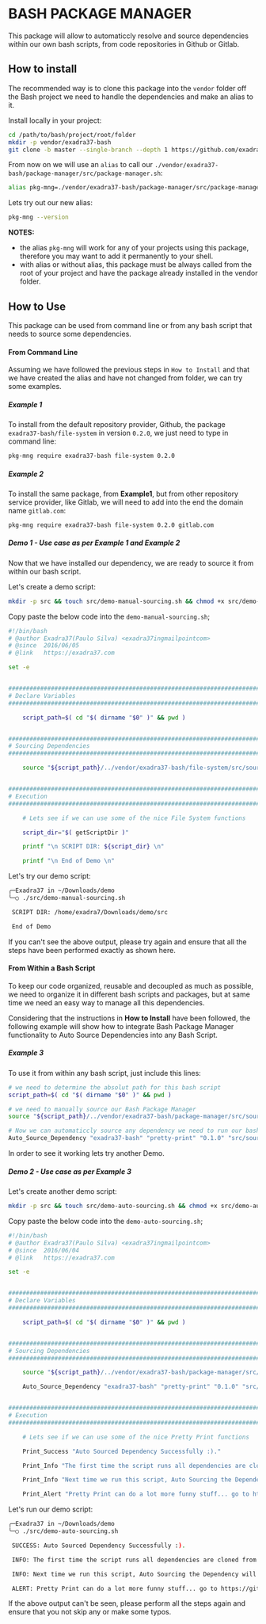 # BASH PACKAGE MANAGER

This package will allow to automaticcly resolve and source dependencies within our own bash scripts, from code repositories in Github or Gitlab.

## How to install

The recommended way is to clone this package into the `vendor` folder off the Bash project we need to handle the dependencies and make an alias to it.

Install locally in your project:

```bash
cd /path/to/bash/project/root/folder
mkdir -p vendor/exadra37-bash
git clone -b master --single-branch --depth 1 https://github.com/exadra37-bash/package-manager.git vendor/exadra37-bash/package-manager
```

From now on we will use an `alias` to call our `./vendor/exadra37-bash/package-manager/src/package-manager.sh`:

```bash
alias pkg-mng=./vendor/exadra37-bash/package-manager/src/package-manager.sh
```

Lets try out our new alias:

```bash
pkg-mng --version
```

**NOTES:**

* the alias `pkg-mng` will work for any of your projects using this package, therefore you may want to add it permanently to your shell.
* with alias or without alias, this package must be always called from the root of your project and have the package already installed in the vendor folder.

## How to Use

This package can be used from command line or from any bash script that needs to source some dependencies.

#### From Command Line

Assuming we have followed the previous steps in `How to Install` and that we have created the alias and have not changed from folder, we can try some examples.

##### Example 1

To install from the default repository provider, Github, the package `exadra37-bash/file-system` in version `0.2.0`, we just need to type in command line:

```bash
pkg-mng require exadra37-bash file-system 0.2.0
```

##### Example 2

To install the same package, from **Example1**, but from other repository service provider, like Gitlab, we will need to add into the end the domain name `gitlab.com`:

```bash
pkg-mng require exadra37-bash file-system 0.2.0 gitlab.com
```

##### Demo 1 - Use case as per Example 1 and Example 2

Now that we have installed our dependency, we are ready to source it from within our bash script.

Let's create a demo script:

```bash
mkdir -p src && touch src/demo-manual-sourcing.sh && chmod +x src/demo-manual-sourcing.sh && vim src/demo-manual-sourcing.sh
```

Copy paste the below code into the `demo-manual-sourcing.sh`;

```bash
#!/bin/bash
# @author Exadra37(Paulo Silva) <exadra37ingmailpointcom>
# @since  2016/06/05
# @link   https://exadra37.com

set -e


#################################################################################################################################################################
# Declare Variables
#################################################################################################################################################################

    script_path=$( cd "$( dirname "$0" )" && pwd )


#################################################################################################################################################################
# Sourcing Dependencies
#################################################################################################################################################################

    source "${script_path}/../vendor/exadra37-bash/file-system/src/sourcing/file-system-trait.source.sh"


#################################################################################################################################################################
# Execution
#################################################################################################################################################################

    # Lets see if we can use some of the nice File System functions

    script_dir="$( getScriptDir )"

    printf "\n SCRIPT DIR: ${script_dir} \n"

    printf "\n End of Demo \n"
```

Let's try our demo script:

```bash
╭─Exadra37 in ~/Downloads/demo
╰─○ ./src/demo-manual-sourcing.sh

 SCRIPT DIR: /home/exadra7/Downloads/demo/src

 End of Demo
```

If you can't see the above output, please try again and ensure that all the steps have been performed exactly as shown here.

#### From Within a Bash Script

To keep our code organized, reusable and decoupled as much as possible, we need to organize it in different bash scripts and packages, but at same time we need an easy way to manage all this dependencies.

Considering that the instructions in **How to Install** have been followed, the following example will show how to integrate Bash Package Manager functionality to Auto Source Dependencies into any Bash Script.

##### Example 3

To use it from within any bash script, just include this lines:

```bash
# we need to determine the absolut path for this bash script
script_path=$( cd "$( dirname "$0" )" && pwd )

# we need to manually source our Bash Package Manager
source "${script_path}/../vendor/exadra37-bash/package-manager/src/sourcing/package-manager-trait.source.sh"

# Now we can automaticcly source any dependency we need to run our bash script
Auto_Source_Dependency "exadra37-bash" "pretty-print" "0.1.0" "src/sourcing/pretty-print-trait.source.sh" "${script_path}/../"
```

In order to see it working lets try another Demo.

##### Demo 2 - Use case as per Example 3

Let's create another demo script:

```bash
mkdir -p src && touch src/demo-auto-sourcing.sh && chmod +x src/demo-auto-sourcing.sh && vim src/demo-auto-sourcing.sh
```

Copy paste the below code into the `demo-auto-sourcing.sh`;

```bash
#!/bin/bash
# @author Exadra37(Paulo Silva) <exadra37ingmailpointcom>
# @since  2016/06/04
# @link   https://exadra37.com

set -e


#################################################################################################################################################################
# Declare Variables
#################################################################################################################################################################

    script_path=$( cd "$( dirname "$0" )" && pwd )


#################################################################################################################################################################
# Sourcing Dependencies
#################################################################################################################################################################

    source "${script_path}/../vendor/exadra37-bash/package-manager/src/sourcing/package-manager-trait.source.sh"

    Auto_Source_Dependency "exadra37-bash" "pretty-print" "0.1.0" "src/sourcing/pretty-print-trait.source.sh" "${script_path}/../"


#################################################################################################################################################################
# Execution
#################################################################################################################################################################

    # Lets see if we can use some of the nice Pretty Print functions

    Print_Success "Auto Sourced Dependency Successfully :)."

    Print_Info "The first time the script runs all dependencies are cloned from remote repositories, if they do not exist in the vendor folder."

    Print_Info "Next time we run this script, Auto Sourcing the Dependency will not need to clone it, therefore will run faster."

    Print_Alert "Pretty Print can do a lot more funny stuff... go to https://github.com/exadra37-bash/package-manager for more examples."
```

Let's run our demo script:

```bash
╭─Exadra37 in ~/Downloads/demo
╰─○ ./src/demo-auto-sourcing.sh

 SUCCESS: Auto Sourced Dependency Successfully :).

 INFO: The first time the script runs all dependencies are cloned from remote repositories, if they do not exist in the vendor folder.

 INFO: Next time we run this script, Auto Sourcing the Dependency will not need to clone it, therefore will run faster.

 ALERT: Pretty Print can do a lot more funny stuff... go to https://github.com/exadra37-bash/package-manager for more examples.
```

If the above output can't be seen, please perform all the steps again and ensure that you not skip any or make some typos.

